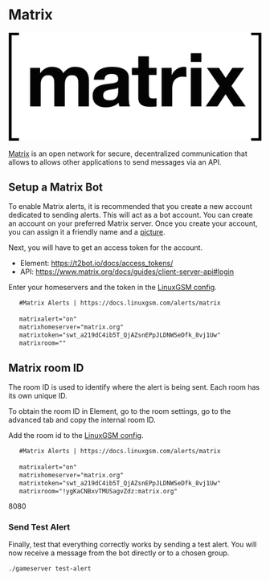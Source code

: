 # Matrix

![](../.gitbook/assets/matrix_logo.png)

[Matrix](https://matrix.org/) is an open network for secure, decentralized communication that allows to allows other applications to send messages via an API.

## Setup a Matrix Bot

To enable Matrix alerts, it is recommended that you create a new account dedicated to sending alerts. This will act as a bot account. You can create an account on your preferred Matrix server. Once you create your account, you can assign it a friendly name and a [picture](https://raw.githubusercontent.com/n194/LinuxGSM/matrix-alert/lgsm/data/alert_discord_logo.jpg).

Next, you will have to get an access token for the account. 
- Element: https://t2bot.io/docs/access_tokens/
- API: https://www.matrix.org/docs/guides/client-server-api#login

Enter your homeservers and the token in the [LinuxGSM config](../configuration/linuxgsm-config.md).

```text
   #Matrix Alerts | https://docs.linuxgsm.com/alerts/matrix

   matrixalert="on"
   matrixhomeserver="matrix.org"
   matrixtoken="swt_a219dC4ib5T_QjAZsnEPpJLDNWSeDfk_8vj1Uw"
   matrixroom=""
```

## Matrix room ID

The room ID is used to identify where the alert is being sent. Each room has its own unique ID.

To obtain the room ID in Element, go to the room settings, go to the advanced tab and copy the internal room ID.

Add the room id to the [LinuxGSM config](../configuration/linuxgsm-config.md).

```text
   #Matrix Alerts | https://docs.linuxgsm.com/alerts/matrix

   matrixalert="on"
   matrixhomeserver="matrix.org"
   matrixtoken="swt_a219dC4ib5T_QjAZsnEPpJLDNWSeDfk_8vj1Uw"
   matrixroom="!ygKaCNBxvTMUSagvZdz:matrix.org"
```
8080
### Send Test Alert

Finally, test that everything correctly works by sending a test alert. You will now receive a message from the bot directly or to a chosen group.

```text
./gameserver test-alert
```
